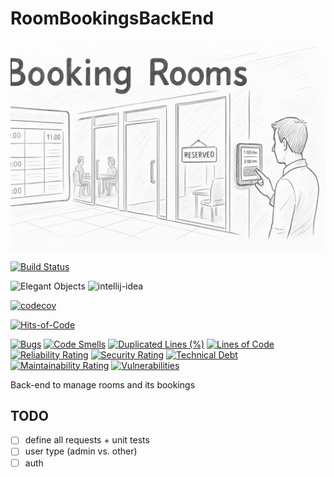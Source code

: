 # RoomBookingsBackEnd

![Logo](./assets/logo.png)

[![Build Status](https://github.com/RoRoche/RoomBookingsBackEnd/actions/workflows/java-kotlin-gradle.yml/badge.svg)](https://github.com/RoRoche/RoomBookingsBackEnd/actions)

![Elegant Objects](https://www.elegantobjects.org/badge.svg)
![intellij-idea](https://www.elegantobjects.org/intellij-idea.svg)

[![codecov](https://codecov.io/gh/RoRoche/RoomBookingsBackEnd/branch/main/graph/badge.svg)](https://codecov.io/gh/RoRoche/RoomBookingsBackEnd)

[![Hits-of-Code](https://hitsofcode.com/github/RoRoche/RoomBookingsBackEnd?branch=main)](https://hitsofcode.com/github/RoRoche/RoomBookingsBackEnd/view?branch=main)

[![Bugs](https://sonarcloud.io/api/project_badges/measure?project=RoRoche_RoomBookingsBackEnd&metric=bugs)](https://sonarcloud.io/summary/new_code?id=RoRoche_RoomBookingsBackEnd)
[![Code Smells](https://sonarcloud.io/api/project_badges/measure?project=RoRoche_RoomBookingsBackEnd&metric=code_smells)](https://sonarcloud.io/summary/new_code?id=RoRoche_RoomBookingsBackEnd)
[![Duplicated Lines (%)](https://sonarcloud.io/api/project_badges/measure?project=RoRoche_RoomBookingsBackEnd&metric=duplicated_lines_density)](https://sonarcloud.io/summary/new_code?id=RoRoche_RoomBookingsBackEnd)
[![Lines of Code](https://sonarcloud.io/api/project_badges/measure?project=RoRoche_RoomBookingsBackEnd&metric=ncloc)](https://sonarcloud.io/summary/new_code?id=RoRoche_RoomBookingsBackEnd)
[![Reliability Rating](https://sonarcloud.io/api/project_badges/measure?project=RoRoche_RoomBookingsBackEnd&metric=reliability_rating)](https://sonarcloud.io/summary/new_code?id=RoRoche_RoomBookingsBackEnd)
[![Security Rating](https://sonarcloud.io/api/project_badges/measure?project=RoRoche_RoomBookingsBackEnd&metric=security_rating)](https://sonarcloud.io/summary/new_code?id=RoRoche_RoomBookingsBackEnd)
[![Technical Debt](https://sonarcloud.io/api/project_badges/measure?project=RoRoche_RoomBookingsBackEnd&metric=sqale_index)](https://sonarcloud.io/summary/new_code?id=RoRoche_RoomBookingsBackEnd)
[![Maintainability Rating](https://sonarcloud.io/api/project_badges/measure?project=RoRoche_RoomBookingsBackEnd&metric=sqale_rating)](https://sonarcloud.io/summary/new_code?id=RoRoche_RoomBookingsBackEnd)
[![Vulnerabilities](https://sonarcloud.io/api/project_badges/measure?project=RoRoche_RoomBookingsBackEnd&metric=vulnerabilities)](https://sonarcloud.io/summary/new_code?id=RoRoche_RoomBookingsBackEnd)

Back-end to manage rooms and its bookings

## TODO

- [ ] define all requests + unit tests
- [ ] user type (admin vs. other)
- [ ] auth